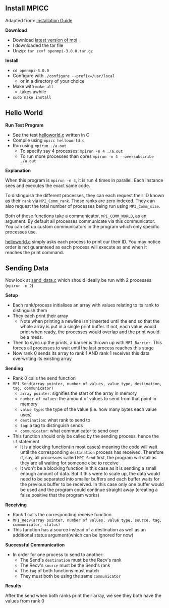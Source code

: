 
## Install MPICC

Adapted from: [Installation Guide](https://wiki.helsinki.fi/display/HUGG/Open+MPI+install+on+Mac+OS+X)

**Download**
- Download [latest version of mpi](https://www.open-mpi.org/software/ompi/v3.0/)
- I downloaded the tar file
- Unzip: `tar zxvf openmpi-3.0.0.tar.gz`

**Install**
- `cd openmpi-3.0.0`
- Configure with `./configure --prefix=/usr/local`
  - or in a directory of your choice
- Make with `make all`
  - takes awhile
- `sudo make install`



## Hello World

**Run Test Program**
- See the test [helloworld.c](./helloworld.c) written in C
- Compile using `mpicc helloworld.c`
- Run using `mpirun ./a.out`
  - To specify say 4 processes: `mpirun -n 4 ./a.out`
  - To run more processes than cores `mpirun -n 4 --oversubscribe ./a.out`

**Explanation**

When this program is `mpirun -n 4`, it is run 4 times in parallel.
Each instance sees and executes the exact same code.

To distinguish the different processes, they can each request their ID known as their `rank` via `MPI_Comm_rank`.
These ranks are zero indexed.
They can also request the total number of processes being run using `MPI_Comm_size`.

Both of these functions take a communicator, `MPI_COMM_WORLD`, as an argument.
By default all processes communicate via this communicator.
You can set up custom communicators in the program which only specific processes use.

[helloworld.c](./helloworld.c) simply asks each process to print our their ID.
You may notice order is not guaranteed as each process will execute as and when it reaches the print command.



## Sending Data

Now look at [send_data.c](./send_data.c) which should ideally be run with 2 processes (`mpirun -n 2`)

**Setup**
- Each rank/process initialises an array with values relating to its rank to distinguish them
- They each print their array
  - Note when printing a newline isn't inserted until the end so that the whole array is put in a single print buffer. If not, each value would print when ready, the processes would overlap and the print would be a mess.
- Then to sync up the prints, a barrier is thrown up with `MPI_Barrier`. This forces all processes to wait until the last process reaches this stage
- Now rank 0 sends its array to rank 1 AND rank 1 receives this data overwriting its existing array

**Sending**
- Rank 0 calls the send function
- `MPI_Send(array pointer, number of values, value type, destination, tag, communicator)`
  - `array pointer`: signifies the start of the array in memory
  - `number of values`: the amount of values to send from that point in memory
  - `value type`: the type of the value (i.e. how many bytes each value uses)
  - `destination`: what rank to send to
  - `tag`: a tag to distinguish sends
  - `communicator`: what communicator to send over
- This function should only be called by the sending process, hence the `if` statement
  - It is a blocking function(in most cases) meaning the code will wait until the corresponding `destination` process has received. Therefore if, say, all processes called `MPI_Send` first, the program will stall as they are all waiting for someone else to receive
  - It won't be a blocking function in this case as it is sending a small enough amount of data. But if this were to scale up, the data would need to be separated into smaller buffers and each buffer waits for the previous buffer to be received. In this case only one buffer would be used and the program could continue straight away (creating a false positive that the program works)

**Receiving**
- Rank 1 calls the corresponding receive function
- `MPI_Recv(array pointer, number of values, value type, source, tag, communicator, status)`
- This function has a source instead of a destination as well as an additional status argument(which can be ignored for now)

**Successful Communication**
- In order for one process to send to another:
  - The Send's `destination` must be the Recv's rank
  - The Recv's `source` must be the Send's rank
  - The `tag` of both functions must match
  - They must both be using the same `communicator`

**Results**

After the send when both ranks print their array, we see they both have the values from rank 0
